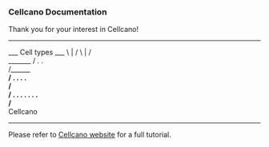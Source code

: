 ### Cellcano Documentation

Thank you for your interest in Cellcano!

*************************

   ___  Cell types ___
      \     |     /
       \    |    /  
         _______
        / .    . \
       /__________\
      / .  .  .  . \
     /______________\
    / . . . . . . .  \
   /__________________\
         Cellcano

*************************

Please refer to [Cellcano website](https://marvinquiet.github.io/Cellcano/) for a full tutorial.


